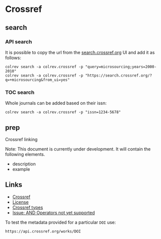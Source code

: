 # Crossref

## search

### API search

It is possible to copy the url from the [search.crossref.org](https://search.crossref.org/?q=microsourcing&from_ui=yes) UI and add it as follows:

```
colrev search -a colrev.crossref -p "query=microsourcing;years=2000-2010"
colrev search -a colrev.crossref -p "https://search.crossref.org/?q=+microsourcing&from_ui=yes"
```

### TOC search

Whole journals can be added based on their issn:
```
colrev search -a colrev.crossref -p "issn=1234-5678"
```

## prep

Crossref linking

Note: This document is currently under development. It will contain the following elements.

- description
- example

## Links

- [Crossref](https://www.crossref.org/)
- [License](https://www.crossref.org/documentation/retrieve-metadata/rest-api/rest-api-metadata-license-information/)
- [Crossref types](https://api.crossref.org/types)
- [Issue: AND Operators not yet supported](https://github.com/fabiobatalha/crossrefapi/issues/20)

To test the metadata provided for a particular `DOI` use:
```
https://api.crossref.org/works/DOI
```
